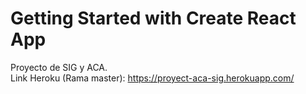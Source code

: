 # Getting Started with Create React App  
  
Proyecto de SIG y ACA.  
Link Heroku (Rama master): https://proyect-aca-sig.herokuapp.com/
